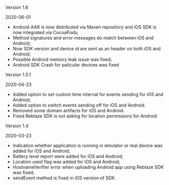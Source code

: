 Version 1.6

2020-06-01

- Android AAR is now distributed via Maven repository and iOS SDK is now integrated via CocoaPods;
- Method signatures and error messages do match between iOS and Android;
- Now SDK version and device id are sent as an header on both iOS and Android;
- Possible Android memory leak issue was fixed;
- Android SDK Crash for paticular devices was fixed

Version 1.5.1

2020-04-23

- Added option to set custom time interval for events sending for iOS and Android;
- Added option to switch events sending off for iOS and Android.
- Removed some domain artifacts for iOS and Android.
- Fixed Reblaze SDK is not asking for location permissions for Android

Version 1.4

2020-03-23
 
- Indication whether application is running in emulator or real device was added for iOS and Android;
- Battery level report were added for iOS and Android;
- Location used flag was added for iOS and Android;
- HostnameVerifier error when uploading Android app using Reblaze SDK was fixed;
- sendEvent method is fixed in iOS version of SDK.
